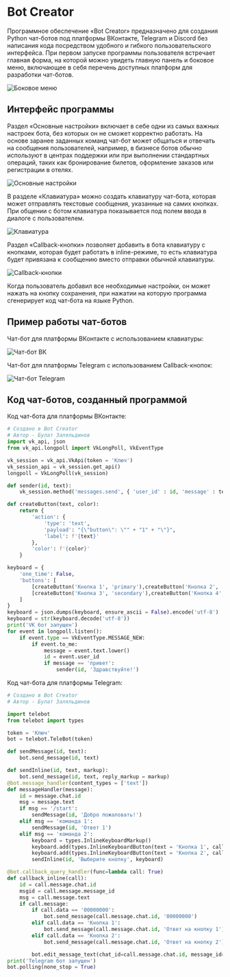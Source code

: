 # Bot Creator
Программное обеспечение «Bot Creator» предназначено для создания Python чат-ботов под платформы ВКонтакте, Telegram и Discord без написания кода посредством удобного и гибкого пользовательского интерфейса. При первом запуске программы пользователя встречает главная форма, на которой можно увидеть главную панель и боковое меню, включающее в себя перечень доступных платформ для разработки чат-ботов.

![](https://i.imgur.com/IMohTgs.png "Боковое меню")

## Интерфейс программы
Раздел «Основные настройки» включает в себе одни из самых важных настроек бота, без которых он не сможет корректно работать. На основе заранее заданных команд чат-бот может общаться и отвечать на сообщения пользователей, например, в бизнесе ботов обычно используют в центрах поддержки или при выполнении стандартных операций, таких как бронирование билетов, оформление заказов или регистрации в отелях.

![](https://i.imgur.com/cLtvdg5.png "Основные настройки")

В разделе «Клавиатура» можно создать клавиатуру чат-бота, которая может отправлять текстовые сообщения, указанные на самих кнопках. При общении с ботом клавиатура показывается под полем ввода в диалоге с пользователем.

![](https://i.imgur.com/Lqsq5sV.png "Клавиатура")

Раздел «Callback-кнопки» позволяет добавить в бота клавиатуру с кнопками, которая будет работать в inline-режиме, то есть клавиатура будет привязана к сообщению вместо отправки обычной клавиатуры. 

![](https://i.imgur.com/qyIDLaX.png "Callback-кнопки")

Когда пользователь добавил все необходимые настройки, он может нажать на кнопку сохранения, при нажатии на которую программа сгенерирует код чат-бота на языке Python.

## Пример работы чат-ботов
Чат-бот для платформы ВКонтакте с использованием клавиатуры:

![](https://i.imgur.com/7vLWLlp.png "Чат-бот ВК")

Чат-бот для платформы Telegram с использованием Callback-кнопок:

![](https://i.imgur.com/E0gYWAF.png "Чат-бот Telegram")

## Код чат-ботов, созданный программой

Код чат-бота для платформы ВКонтакте:

```python
# Создано в Bot Creator
# Автор - Булат Заляльдинов
import vk_api, json
from vk_api.longpoll import VkLongPoll, VkEventType

vk_session = vk_api.VkApi(token = 'Ключ')
vk_session_api = vk_session.get_api()
longpoll = VkLongPoll(vk_session)

def sender(id, text):
	vk_session.method('messages.send', { 'user_id' : id, 'message' : text, 'random_id' : 0, 'keyboard' : keyboard})

def createButton(text, color):
	return {
		'action': {
			'type': 'text',
			'payload': "{\"button\": \"" + "1" + "\"}",
			'label': f'{text}'
		},
		'color': f'{color}'
	}

keyboard = {
	'one_time': False,
	'buttons': [
		[createButton('Кнопка 1', 'primary'),createButton('Кнопка 2', 'negative'),], 
		[createButton('Кнопка 3', 'secondary'),createButton('Кнопка 4', 'negative'),createButton('Кнопка 5', 'positive'),], 
	]
}
keyboard = json.dumps(keyboard, ensure_ascii = False).encode('utf-8')
keyboard = str(keyboard.decode('utf-8'))
print('VK бот запущен')
for event in longpoll.listen():
	if event.type == VkEventType.MESSAGE_NEW:
		if event.to_me:
			message = event.text.lower()
			id = event.user_id
			if message == 'привет':
				sender(id, 'Здравствуйте!')
```

Код чат-бота для платформы Telegram:

```python
# Создано в Bot Creator
# Автор - Булат Заляльдинов

import telebot
from telebot import types

token = 'Ключ'
bot = telebot.TeleBot(token)

def sendMessage(id, text):
    bot.send_message(id, text)

def sendInline(id, text, markup):
    bot.send_message(id, text, reply_markup = markup)
@bot.message_handler(content_types = ['text'])
def messageHandler(message):
    id = message.chat.id
    msg = message.text
    if msg == '/start':
        sendMessage(id, 'Добро пожаловать!')
    elif msg == 'команда 1':
        sendMessage(id, 'Ответ 1')
    elif msg == 'команда 2':
        keyboard = types.InlineKeyboardMarkup()
        keyboard.add(types.InlineKeyboardButton(text = 'Кнопка 1', callback_data = 'Кнопка 1'))
        keyboard.add(types.InlineKeyboardButton(text = 'Кнопка 2', callback_data = 'Кнопка 2'))
        sendInline(id, 'Выберите кнопку', keyboard)

@bot.callback_query_handler(func=lambda call: True)
def callback_inline(call):
    id = call.message.chat.id
    msgid = call.message.message_id
    msg = call.message.text
    if call.message:
        if call.data == '00000000':
            bot.send_message(call.message.chat.id, '00000000')
        elif call.data == 'Кнопка 1':
            bot.send_message(call.message.chat.id, 'Ответ на кнопку 1')
        elif call.data == 'Кнопка 2':
            bot.send_message(call.message.chat.id, 'Ответ на кнопку 2')

        bot.edit_message_text(chat_id=call.message.chat.id, message_id=call.message.message_id, text=call.message.text, reply_markup=None)
print('Telegram бот запущен')
bot.polling(none_stop = True)
```
